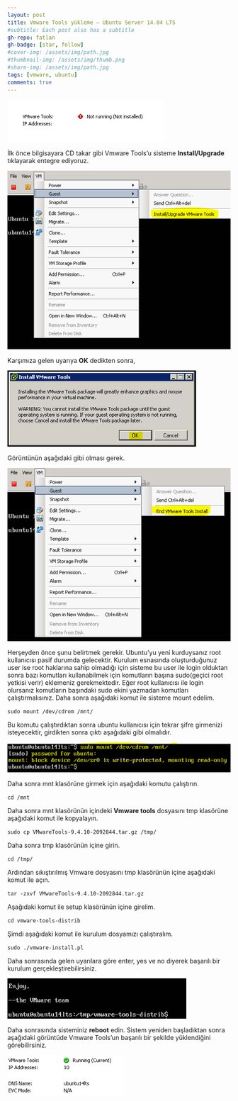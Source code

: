 ```yaml
---
layout: post
title: Vmware Tools yükleme – Ubuntu Server 14.04 LTS
#subtitle: Each post also has a subtitle
gh-repo: fatlan
gh-badge: [star, follow]
#cover-img: /assets/img/path.jpg
#thumbnail-img: /assets/img/thumb.png
#share-img: /assets/img/path.jpg
tags: [vmware, ubuntu]
comments: true
---
```

![Crepe](/assets/img/ubuntu14-vmtools/ubvmt01.png)

İlk önce bilgisayara CD takar gibi Vmware Tools’u sisteme **Install/Upgrade** tıklayarak entegre ediyoruz.

![Crepe](/assets/img/ubuntu14-vmtools/ubvmt02.png)

Karşımıza gelen uyarıya **OK** dedikten sonra,

![Crepe](/assets/img/ubuntu14-vmtools/ubvmt03.png)

Görüntünün aşağıdaki gibi olması gerek.

![Crepe](/assets/img/ubuntu14-vmtools/ubvmt04.png)

Herşeyden önce şunu belirtmek gerekir. Ubuntu’yu yeni kurduysanız root kullanıcısı pasif durumda gelecektir. Kurulum esnasında oluşturduğunuz user ise root haklarına sahip olmadığı için sisteme bu user ile login olduktan sonra bazı komutları kullanabilmek için komutların başına sudo(geçici root yetkisi verir) eklemeniz gerekmektedir. Eğer root kullanıcısı ile login olursanız komutların başındaki sudo ekini yazmadan komutları çalıştırmalısınız.
Daha sonra aşağıdaki komut ile sisteme mount edelim.

~~~
sudo mount /dev/cdrom /mnt/
~~~

Bu komutu çalıştırdıktan sonra ubuntu kullanıcısı için tekrar şifre girmenizi isteyecektir, girdikten sonra çıktı aşağıdaki gibi olmalıdır.

![Crepe](/assets/img/ubuntu14-vmtools/ubvmt05.png)

Daha sonra mnt klasörüne girmek için aşağıdaki komutu çalıştırın.

~~~
cd /mnt
~~~

Daha sonra mnt klasörünün içindeki **Vmware tools** dosyasını tmp klasörüne aşağıdaki komut ile kopyalayın.

~~~
sudo cp VMwareTools-9.4.10-2092844.tar.gz /tmp/
~~~

Daha sonra tmp klasörünün içine girin.

~~~
cd /tmp/
~~~

Ardından sıkıştırılmış Vmware dosyasını tmp klasörünün içine aşağıdaki komut ile açın.

~~~
tar -zxvf VMwareTools-9.4.10-2092844.tar.gz
~~~

Aşağıdaki komut ile setup klasörünün içine girelim.

~~~
cd vmware-tools-distrib
~~~

Şimdi aşağıdaki komut ile kurulum dosyamızı çalıştıralım.

~~~
sudo ./vmware-install.pl
~~~

Daha sonrasında gelen uyarılara göre enter, yes ve no diyerek başarılı bir kurulum gerçekleştirebilirsiniz.

![Crepe](/assets/img/ubuntu14-vmtools/ubvmt06.png)

Daha sonrasında sisteminiz **reboot** edin.
Sistem yeniden başladıktan sonra aşağıdaki görüntüde Vmware Tools’un başarılı bir şekilde yüklendiğini görebilirsiniz.

![Crepe](/assets/img/ubuntu14-vmtools/ubvmt07.png)


